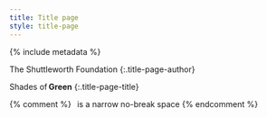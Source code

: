 ```yaml
---
title: Title page
style: title-page
---
```


{% include metadata %}

The Shuttleworth Foundation
{:.title-page-author}

Shades of&#x202f;**Green**
{:.title-page-title}

{% comment %}
&#x202f; is a narrow no-break space
{% endcomment %}
